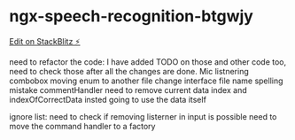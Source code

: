 # ngx-speech-recognition-btgwjy

[Edit on StackBlitz ⚡️](https://stackblitz.com/edit/ngx-speech-recognition-btgwjy)

need to refactor the code:
I have added TODO on those and other code too, need to check those after all the changes are done.
Mic listnering
combobox
moving enum to another file
change interface file name
spelling mistake commentHandler
need to remove current data index and indexOfCorrectData insted going to use the data itself

ignore list:
need to check if removing listerner in input is possible
need to move the command handler to a factory
